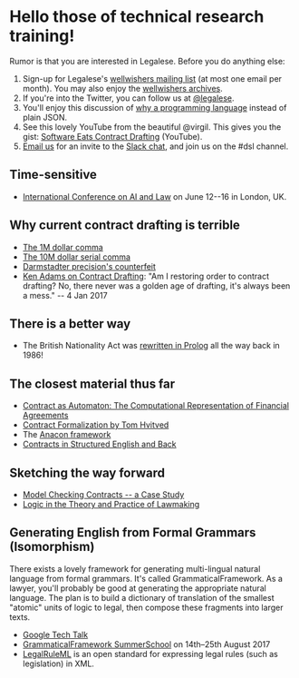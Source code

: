 # Hello those of technical research training!

Rumor is that you are interested in Legalese.  Before you do anything else:

1. Sign-up for Legalese's [wellwishers mailing list](http://wellwishers.lists.legalese.com) (at most one email per month).  You may also enjoy the [wellwishers archives](https://groups.google.com/a/lists.legalese.com/forum/#%21forum/wellwishers).
2. If you're into the Twitter, you can follow us at [@legalese](http://twitter.com/legalese).
3. You'll enjoy this discussion of [why a programming language](https://medium.com/@Legalese/code-is-law-is-code-4492c864f33f) instead of plain JSON.
4. See this lovely YouTube from the beautiful @virgil.  This gives you the gist: [Software Eats Contract Drafting](https://www.youtube.com/watch?v=mdcM4ZfSyPE&t=1553s&list=PL9iS6Wx384eJoSVUmIy8xrF-h9bLPqggZ&index=2) (YouTube).
5. [Email us](mailto:collective@legalese.com) for an invite to the [Slack chat](http://slack.legalese.com), and join us on the #dsl channel.


## Time-sensitive
* [International Conference on AI and Law](https://nms.kcl.ac.uk/icail2017/) on June 12--16 in London, UK.


## Why current contract drafting is terrible
* [The 1M dollar comma](http://www.nytimes.com/2006/10/25/business/worldbusiness/25comma.html)
* [The 10M dollar serial comma](http://www.newyorker.com/culture/culture-desk/a-few-words-about-that-ten-million-dollar-serial-comma)
* [Darmstadter precision's counterfeit](https://dl.dropboxusercontent.com/u/3308162/darmstadter%20precision's%20counterfeit%2025758526.pdf)
* [Ken Adams on Contract Drafting](https://twitter.com/KonciseD/status/816827816125677568): "Am I restoring order to contract drafting? No, there never was a golden age of drafting, it's always been a mess." -- 4 Jan 2017

## There is a better way
* The British Nationality Act was [rewritten in Prolog](http://opim.wharton.upenn.edu/~sok/papers/s/p370-sergot.pdf) all the way back in 1986!

## The closest material thus far
* [Contract as Automaton: The Computational Representation of Financial Agreements](https://financialresearch.gov/working-papers/files/OFRwp-2015-04_Contract-as-Automaton-The-Computational-Representation-of-Financial-Agreements.pdf)
* [Contract Formalization by Tom Hvitved](https://drive.google.com/open?id=0BxOaYa8pqqSwbl9GMWtwVU5HSFU)
* The [Anacon framework](http://www.cse.chalmers.se/~gersch/anacon/)
* [Contracts in Structured English and Back](https://heim.ifi.uio.no/gerardo/flacos11-GFCL.pdf)

## Sketching the way forward

* [Model Checking Contracts -- a Case Study](http://lara.epfl.ch/w/_media/contractlanguage.pdf)
* [Logic in the Theory and Practice of Lawmaking](https://dl.dropboxusercontent.com/u/3308162/Logic%20in%20the%20Theory%20and%20Practice%20of%20Lawmaking.pdf)


## Generating English from Formal Grammars (Isomorphism)
There exists a lovely framework for generating multi-lingual natural language from formal grammars.  It's called GrammaticalFramework.  As a lawyer, you'll probably be good at generating the appropriate natural language. The plan is to build a dictionary of translation of the smallest "atomic" units of logic to legal, then compose these fragments into larger texts.
* [Google Tech Talk](https://www.youtube.com/watch?v=x1LFbDQhbso)
* [GrammaticalFramework SummerSchool](http://school.grammaticalframework.org/2017/) on 14th–25th August 2017
* [LegalRuleML](https://www.oasis-open.org/committees/legalruleml/) is an open standard for expressing legal rules (such as legislation) in XML.

